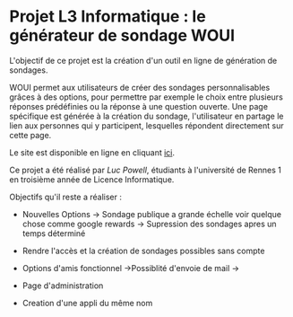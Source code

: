 # Projet L3 Informatique : le générateur de sondage WOUI

L'objectif de ce projet est la création d'un outil en ligne de génération de sondages.

WOUI permet aux utilisateurs de créer des sondages personnalisables grâces à des options, pour permettre par exemple le choix entre plusieurs réponses prédéfinies ou la réponse à une question ouverte. Une page spécifique est générée à la création du sondage, l'utilisateur en partage le lien aux personnes qui y participent, lesquelles répondent directement sur cette page.

Le site est disponible en ligne en cliquant [ici](http://mydexios.fr/index.php).

Ce projet a été réalisé par  *Luc Powell*, étudiants à l'université de Rennes 1 en troisième année de Licence Informatique.


Objectifs qu'il reste a réaliser :

- Nouvelles Options
-> Sondage publique a grande échelle voir quelque chose comme google rewards
-> Supression des sondages apres un temps déterminé

- Rendre l'accès et la création de sondages possibles sans compte

- Options d'amis fonctionnel
->Possiblité d'envoie de mail
->


- Page d'administration


- Creation d'une appli du même nom

